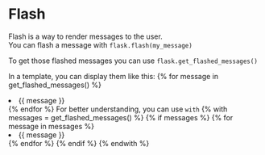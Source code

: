 # Flash
Flash is a way to render messages to the user.<br>
You can flash a message with `flask.flash(my_message)`

To get those flashed messages you can use `flask.get_flashed_messages()`

In a template, you can display them like this:
{% for message in get_flashed_messages() %}
    <li> {{ message }} </li>
{% endfor %}
For better understanding, you can use `with`
{% with messages = get_flashed_messages() %}
    {% if messages %}
        {% for message in messages %}
            <li> {{ message }} </li>
        {% endfor %}
    {% endif %}
{% endwith %}